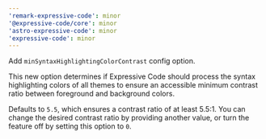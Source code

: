 ```yaml
---
'remark-expressive-code': minor
'@expressive-code/core': minor
'astro-expressive-code': minor
'expressive-code': minor
---
```


Add `minSyntaxHighlightingColorContrast` config option.

This new option determines if Expressive Code should process the syntax highlighting colors of all themes to ensure an accessible minimum contrast ratio between foreground and background colors.

Defaults to `5.5`, which ensures a contrast ratio of at least 5.5:1. You can change the desired contrast ratio by providing another value, or turn the feature off by setting this option to `0`.
